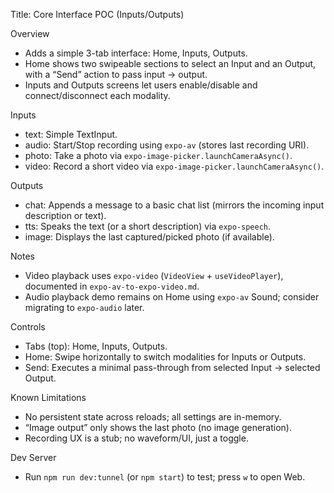 Title: Core Interface POC (Inputs/Outputs)

Overview
- Adds a simple 3-tab interface: Home, Inputs, Outputs.
- Home shows two swipeable sections to select an Input and an Output, with a “Send” action to pass input → output.
- Inputs and Outputs screens let users enable/disable and connect/disconnect each modality.

Inputs
- text: Simple TextInput.
- audio: Start/Stop recording using `expo-av` (stores last recording URI).
- photo: Take a photo via `expo-image-picker.launchCameraAsync()`.
- video: Record a short video via `expo-image-picker.launchCameraAsync()`.

Outputs
- chat: Appends a message to a basic chat list (mirrors the incoming input description or text).
- tts: Speaks the text (or a short description) via `expo-speech`.
- image: Displays the last captured/picked photo (if available).

Notes
- Video playback uses `expo-video` (`VideoView` + `useVideoPlayer`), documented in `expo-av-to-expo-video.md`.
- Audio playback demo remains on Home using `expo-av` Sound; consider migrating to `expo-audio` later.

Controls
- Tabs (top): Home, Inputs, Outputs.
- Home: Swipe horizontally to switch modalities for Inputs or Outputs.
- Send: Executes a minimal pass-through from selected Input → selected Output.

Known Limitations
- No persistent state across reloads; all settings are in-memory.
- “Image output” only shows the last photo (no image generation).
- Recording UX is a stub; no waveform/UI, just a toggle.

Dev Server
- Run `npm run dev:tunnel` (or `npm start`) to test; press `w` to open Web.

